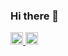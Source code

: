### Hi there 👋

<!--
**daisuke-tanabe/daisuke-tanabe** is a ✨ _special_ ✨ repository because its `README.md` (this file) appears on your GitHub profile.

Here are some ideas to get you started:

- 🔭 I’m currently working on ...
- 🌱 I’m currently learning ...
- 👯 I’m looking to collaborate on ...
- 🤔 I’m looking for help with ...
- 💬 Ask me about ...
- 📫 How to reach me: ...
- 😄 Pronouns: ...
- ⚡ Fun fact: ...
-->

<p align="left">
  <a href="https://github.com/daisuke-tanabe">
    <img height="20" src="https://komarev.com/ghpvc/?username=daisuke-tanabe" />
  </a>
  <a href="https://github.com/daisuke-tanabe">
    <img height="20" src="https://img.shields.io/github/followers/daisuke-tanabe?label=follow&logo=github&style=flat" />
  </a>
</p>
